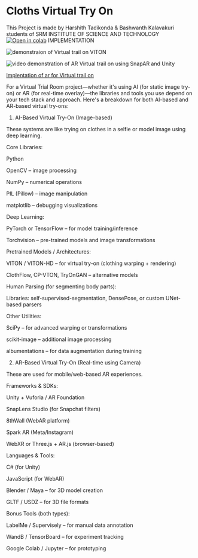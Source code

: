 # Cloths Virtual Try On
This Project is made by Harshith Tadikonda & Bashwanth Kalavakuri students of SRM INSTITUTE OF SCIENCE AND TECHNOLOGY
[![Open in colab](https://colab.research.google.com/assets/colab-badge.svg)](https://colab.research.google.com/github/SwayamInSync/clothes-virtual-try-on/blob/main/setup_gradio.ipynb)
  IMPLEMENTATION


![demonstraion of Virtual trail on VITON](https://github.com/user-attachments/assets/5592915e-e7b6-4e1c-b3a5-667d328196d6)









![video demonstration of AR Virtual trail on using SnapAR and Unity](https://github.com/user-attachments/assets/af17bf25-1fbb-4810-984c-1de3f720e591)


[Implentation of ar for Virtual trail on](https://github.com/user-attachments/assets/1db0e8de-bc44-4ead-91e2-b8c4e987c4f3)


For a Virtual Trial Room project—whether it's using AI (for static image try-on) or AR (for real-time overlay)—the libraries and tools you use depend on your tech stack and approach. Here's a breakdown for both AI-based and AR-based virtual try-ons:



1. AI-Based Virtual Try-On (Image-based)

These systems are like trying on clothes in a selfie or model image using deep learning.

Core Libraries:

Python

OpenCV – image processing

NumPy – numerical operations

PIL (Pillow) – image manipulation

matplotlib – debugging visualizations



Deep Learning:

PyTorch or TensorFlow – for model training/inference

Torchvision – pre-trained models and image transformations


Pretrained Models / Architectures:

VITON / VITON-HD – for virtual try-on (clothing warping + rendering)

ClothFlow, CP-VTON, TryOnGAN – alternative models

Human Parsing (for segmenting body parts):

Libraries: self-supervised-segmentation, DensePose, or custom UNet-based parsers



Other Utilities:

SciPy – for advanced warping or transformations

scikit-image – additional image processing

albumentations – for data augmentation during training




2. AR-Based Virtual Try-On (Real-time using Camera)

These are used for mobile/web-based AR experiences.

Frameworks & SDKs:

Unity + Vuforia / AR Foundation

SnapLens Studio (for Snapchat filters)

8thWall (WebAR platform)

Spark AR (Meta/Instagram)

WebXR or Three.js + AR.js (browser-based)


Languages & Tools:

C# (for Unity)

JavaScript (for WebAR)

Blender / Maya – for 3D model creation

GLTF / USDZ – for 3D file formats




Bonus Tools (both types):

LabelMe / Supervisely – for manual data annotation

WandB / TensorBoard – for experiment tracking

Google Colab / Jupyter – for prototyping



